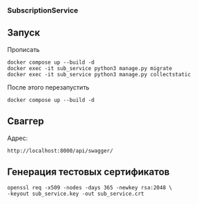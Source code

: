 ### SubscriptionService
## Запуск
Прописать
```
docker compose up --build -d
docker exec -it sub_service python3 manage.py migrate
docker exec -it sub_service python3 manage.py collectstatic
```
После этого перезапустить
```
docker compose up --build -d
```

## Сваггер
Адрес:
```
http://localhost:8000/api/swagger/
```

## Генерация тестовых сертификатов
```
openssl req -x509 -nodes -days 365 -newkey rsa:2048 \
-keyout sub_service.key -out sub_service.crt
```